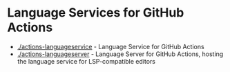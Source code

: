 # Language Services for GitHub Actions

- [./actions-languageservice](./actions-languageservice) - Language Service for GitHub Actions
- [./actions-languageserver](./actions-languageserver) - Language Server for GitHub Actions, hosting the language service for LSP-compatible editors